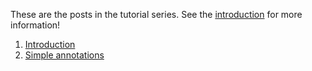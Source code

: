 ---
---
These are the posts in the tutorial series. See the [introduction](tutorial-1) for more information!

1. [Introduction](tutorial-1)
2. [Simple annotations](tutorial-2)
